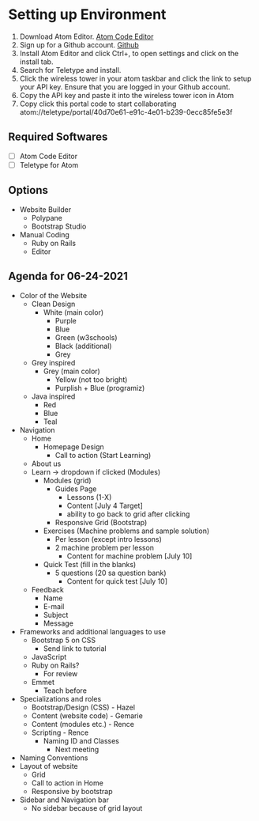 # Setting up Environment
1. Download Atom Editor. [Atom Code Editor](https://atom.io/)
2. Sign up for a Github account. [Github](https://github.com/)
3. Install Atom Editor and click Ctrl+, to open settings and click on the install tab.
4. Search for Teletype and install.
5. Click the wireless tower in your atom taskbar and click the link to setup your API key. Ensure that you are logged in your Github account.
6. Copy the API key and paste it into the wireless tower icon in Atom
7. Copy click this portal code to start collaborating
   atom://teletype/portal/40d70e61-e91c-4e01-b239-0ecc85fe5e3f

## Required Softwares
- [ ] Atom Code Editor
- [ ] Teletype for Atom

## Options
- Website Builder
    - Polypane
    - Bootstrap Studio
- Manual Coding
    - Ruby on Rails
    - Editor
    
## Agenda for 06-24-2021
- Color of the Website
    - Clean Design
        - White (main color)
            - Purple
            - Blue
            - Green (w3schools)
            - Black (additional)
            - Grey
    - Grey inspired
        - Grey (main color)
            - Yellow (not too bright)
            - Purplish + Blue (programiz)
    - Java inspired
        - Red
        - Blue
        - Teal
- Navigation
    - Home
        - Homepage Design
            - Call to action (Start Learning)
    - About us
    - Learn -> dropdown if clicked (Modules)
        - Modules (grid)
            - Guides Page
                - Lessons (1-X)
                - Content [July 4 Target]
                - ability to go back to grid after clicking
            - Responsive Grid (Bootstrap)
        - Exercises (Machine problems and sample solution)
            - Per lesson (except intro lessons)
            - 2 machine problem per lesson
                - Content for machine problem [July 10]
        - Quick Test (fill in the blanks)
            - 5 questions (20 sa question bank)
                - Content for quick test [July 10]
    - Feedback
        - Name
        - E-mail
        - Subject
        - Message
- Frameworks and additional languages to use
    - Bootstrap 5 on CSS
        - Send link to tutorial
    - JavaScript
    - Ruby on Rails?
        - For review
    - Emmet
        - Teach before
- Specializations and roles
    - Bootstrap/Design (CSS) - Hazel
    - Content (website code) - Gemarie
    - Content (modules etc.) - Rence
    - Scripting - Rence
        - Naming ID and Classes
            - Next meeting
- Naming Conventions
- Layout of website
    - Grid
    - Call to action in Home
    - Responsive by bootstrap
- Sidebar and Navigation bar
    - No sidebar because of grid layout
